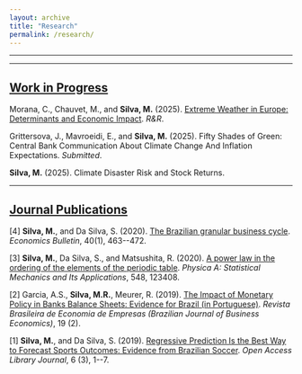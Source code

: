 ```yaml
---
layout: archive
title: "Research"
permalink: /research/
---
```


**** 

****
## <u>Work in Progress</u>

Morana, C., Chauvet, M., and **Silva, M.** (2025). [Extreme Weather in Europe: Determinants and Economic Impact](https://papers.ssrn.com/sol3/papers.cfm?abstract_id=5086307). _R&R_.

Grittersova, J., Mavroeidi, E., and **Silva, M.** (2025). Fifty Shades of Green: Central Bank Communication About Climate Change And Inflation Expectations. _Submitted_.

**Silva, M.** (2025). Climate Disaster Risk and Stock Returns.

**** 
## <u>Journal Publications</u>

[4] **Silva, M.**, and Da Silva, S. (2020). [The Brazilian granular business cycle](http://www.accessecon.com/Pubs/EB/2020/Volume40/EB-20-V40-I1-P40.pdf). _Economics Bulletin_, 40(1), 463--472. 

[3] **Silva, M.**, Da Silva, S., and Matsushita, R. (2020). [A power law in the ordering of the elements of the periodic table](https://www.sciencedirect.com/science/article/pii/S0378437119319041). _Physica A: Statistical Mechanics and Its Applications_, 548, 123408.

[2] Garcia, A.S., **Silva, M.R.**, Meurer, R. (2019). [The Impact of Monetary Policy in Banks Balance Sheets: Evidence for Brazil (in Portuguese)](https://portalrevistas.ucb.br/index.php/rbee/article/view/10934). _Revista Brasileira de Economia de Empresas (Brazilian Journal of Business Economics)_, 19 (2).

[1] **Silva, M.**, and Da Silva, S. (2019). [Regressive Prediction Is the Best Way to Forecast Sports Outcomes: Evidence from Brazilian Soccer](https://www.scirp.org/journal/paperinformation?paperid=90954). _Open Access Library Journal_, 6 (3), 1--7.



